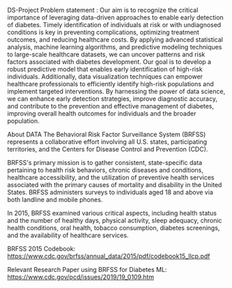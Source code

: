 DS-Project Problem statement :
Our aim is to recognize the critical importance of leveraging data-driven approaches to enable early detection of diabetes. Timely identification of individuals at risk or with undiagnosed conditions is key in preventing complications, optimizing treatment outcomes, and reducing healthcare costs. By applying advanced statistical analysis, machine learning algorithms, and predictive modeling techniques to large-scale healthcare datasets, we can uncover patterns and risk factors associated with diabetes development. Our goal is to develop a robust predictive model that enables early identification of high-risk individuals. Additionally, data visualization techniques can empower healthcare professionals to efficiently identify high-risk populations and implement targeted interventions. By harnessing the power of data science, we can enhance early detection strategies, improve diagnostic accuracy, and contribute to the prevention and effective management of diabetes, improving overall health outcomes for individuals and the broader population.

About DATA
The Behavioral Risk Factor Surveillance System (BRFSS) represents a collaborative effort involving all U.S. states, participating territories, and the Centers for Disease Control and Prevention (CDC).

BRFSS's primary mission is to gather consistent, state-specific data pertaining to health risk behaviors, chronic diseases and conditions, healthcare accessibility, and the utilization of preventive health services associated with the primary causes of mortality and disability in the United States. BRFSS administers surveys to individuals aged 18 and above via both landline and mobile phones.

In 2015, BRFSS examined various critical aspects, including health status and the number of healthy days, physical activity, sleep adequacy, chronic health conditions, oral health, tobacco consumption, diabetes screenings, and the availability of healthcare services.

BRFSS 2015 Codebook: https://www.cdc.gov/brfss/annual_data/2015/pdf/codebook15_llcp.pdf

Relevant Research Paper using BRFSS for Diabetes ML: https://www.cdc.gov/pcd/issues/2019/19_0109.htm
